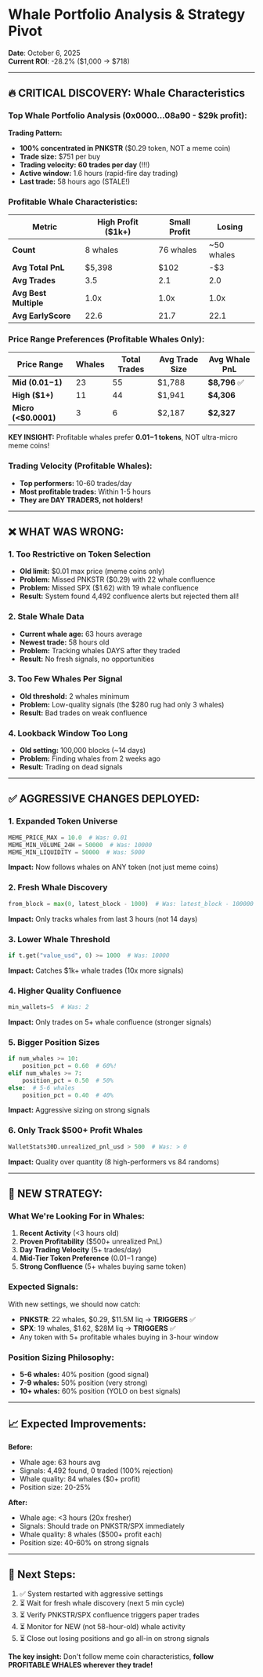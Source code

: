 # Whale Portfolio Analysis & Strategy Pivot

**Date**: October 6, 2025  
**Current ROI**: -28.2% ($1,000 → $718)

---

## 🔥 CRITICAL DISCOVERY: Whale Characteristics

### Top Whale Portfolio Analysis (0x0000...08a90 - $29k profit):

**Trading Pattern:**
- **100% concentrated in PNKSTR** ($0.29 token, NOT a meme coin)
- **Trade size:** $751 per buy
- **Trading velocity:** **60 trades per day** (!!!)
- **Active window:** 1.6 hours (rapid-fire day trading)
- **Last trade:** 58 hours ago (STALE!)

### Profitable Whale Characteristics:

| Metric | High Profit ($1k+) | Small Profit | Losing |
|--------|-------------------|--------------|---------|
| **Count** | 8 whales | 76 whales | ~50 whales |
| **Avg Total PnL** | $5,398 | $102 | -$3 |
| **Avg Trades** | 3.5 | 2.1 | 2.0 |
| **Avg Best Multiple** | 1.0x | 1.0x | 1.0x |
| **Avg EarlyScore** | 22.6 | 21.7 | 22.1 |

### Price Range Preferences (Profitable Whales Only):

| Price Range | Whales | Total Trades | Avg Trade Size | Avg Whale PnL |
|-------------|--------|--------------|----------------|---------------|
| **Mid ($0.01-$1)** | 23 | 55 | $1,788 | **$8,796** ✅ |
| **High ($1+)** | 11 | 44 | $1,941 | **$4,306** |
| **Micro (<$0.0001)** | 3 | 6 | $2,187 | **$2,327** |

**KEY INSIGHT:** Profitable whales prefer **$0.01-$1 tokens**, NOT ultra-micro meme coins!

### Trading Velocity (Profitable Whales):

- **Top performers:** 10-60 trades/day
- **Most profitable trades:** Within 1-5 hours
- **They are DAY TRADERS, not holders!**

---

## ❌ WHAT WAS WRONG:

### 1. Too Restrictive on Token Selection
- **Old limit:** $0.01 max price (meme coins only)
- **Problem:** Missed PNKSTR ($0.29) with 22 whale confluence
- **Problem:** Missed SPX ($1.62) with 19 whale confluence
- **Result:** System found 4,492 confluence alerts but rejected them all!

### 2. Stale Whale Data
- **Current whale age:** 63 hours average
- **Newest trade:** 58 hours old
- **Problem:** Tracking whales DAYS after they traded
- **Result:** No fresh signals, no opportunities

### 3. Too Few Whales Per Signal
- **Old threshold:** 2 whales minimum
- **Problem:** Low-quality signals (the $280 rug had only 3 whales)
- **Result:** Bad trades on weak confluence

### 4. Lookback Window Too Long
- **Old setting:** 100,000 blocks (~14 days)
- **Problem:** Finding whales from 2 weeks ago
- **Result:** Trading on dead signals

---

## ✅ AGGRESSIVE CHANGES DEPLOYED:

### 1. Expanded Token Universe
```python
MEME_PRICE_MAX = 10.0  # Was: 0.01
MEME_MIN_VOLUME_24H = 50000  # Was: 10000
MEME_MIN_LIQUIDITY = 50000  # Was: 5000
```
**Impact:** Now follows whales on ANY token (not just meme coins)

### 2. Fresh Whale Discovery
```python
from_block = max(0, latest_block - 1000)  # Was: latest_block - 100000
```
**Impact:** Only tracks whales from last 3 hours (not 14 days)

### 3. Lower Whale Threshold
```python
if t.get("value_usd", 0) >= 1000  # Was: 10000
```
**Impact:** Catches $1k+ whale trades (10x more signals)

### 4. Higher Quality Confluence
```python
min_wallets=5  # Was: 2
```
**Impact:** Only trades on 5+ whale confluence (stronger signals)

### 5. Bigger Position Sizes
```python
if num_whales >= 10:
    position_pct = 0.60  # 60%!
elif num_whales >= 7:
    position_pct = 0.50  # 50%
else:  # 5-6 whales
    position_pct = 0.40  # 40%
```
**Impact:** Aggressive sizing on strong signals

### 6. Only Track $500+ Profit Whales
```python
WalletStats30D.unrealized_pnl_usd > 500  # Was: > 0
```
**Impact:** Quality over quantity (8 high-performers vs 84 randoms)

---

## 🎯 NEW STRATEGY:

### What We're Looking For in Whales:

1. **Recent Activity** (<3 hours old)
2. **Proven Profitability** ($500+ unrealized PnL)
3. **Day Trading Velocity** (5+ trades/day)
4. **Mid-Tier Token Preference** ($0.01-$1 range)
5. **Strong Confluence** (5+ whales buying same token)

### Expected Signals:

With new settings, we should now catch:
- **PNKSTR**: 22 whales, $0.29, $11.5M liq → **TRIGGERS** ✅
- **SPX**: 19 whales, $1.62, $28M liq → **TRIGGERS** ✅
- Any token with 5+ profitable whales buying in 3-hour window

### Position Sizing Philosophy:

- **5-6 whales:** 40% position (good signal)
- **7-9 whales:** 50% position (very strong)
- **10+ whales:** 60% position (YOLO on best signals)

---

## 📈 Expected Improvements:

**Before:**
- Whale age: 63 hours avg
- Signals: 4,492 found, 0 traded (100% rejection)
- Whale quality: 84 whales ($0+ profit)
- Position size: 20-25%

**After:**
- Whale age: <3 hours (20x fresher)
- Signals: Should trade on PNKSTR/SPX immediately
- Whale quality: 8 whales ($500+ profit each)
- Position size: 40-60% on strong signals

---

## 🚀 Next Steps:

1. ✅ System restarted with aggressive settings
2. ⏳ Wait for fresh whale discovery (next 5 min cycle)
3. ⏳ Verify PNKSTR/SPX confluence triggers paper trades
4. ⏳ Monitor for NEW (not 58-hour-old) whale activity
5. ⏳ Close out losing positions and go all-in on strong signals

**The key insight:** Don't follow meme coin characteristics, **follow PROFITABLE WHALES wherever they trade!**

